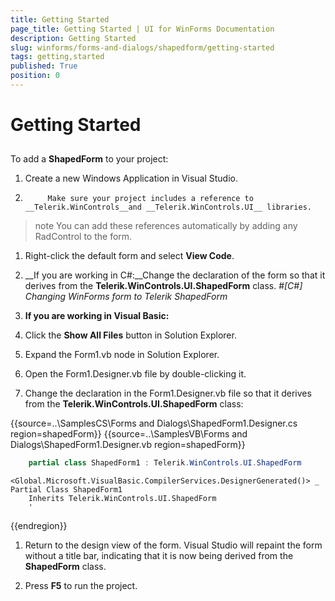 ```yaml
---
title: Getting Started
page_title: Getting Started | UI for WinForms Documentation
description: Getting Started
slug: winforms/forms-and-dialogs/shapedform/getting-started
tags: getting,started
published: True
position: 0
---
```


# Getting Started



## 

To add a __ShapedForm__ to your project: 

1. Create a new Windows Application in Visual Studio.

1. 
          	Make sure your project includes a reference to __Telerik.WinControls__and __Telerik.WinControls.UI__ libraries.
			

>note You can add these references automatically by adding any RadControl to the form.
>


1. Right-click the default form and select __View Code__.

1. __If you are working in C#:__Change the declaration of the form so that it derives from the __Telerik.WinControls.UI.ShapedForm__ class.
      			#_[C#] Changing WinForms form to Telerik ShapedForm_

	



1. __If you are working in Visual Basic:__

1. Click the __Show All Files__ button in Solution Explorer.

1. Expand the Form1.vb node in Solution Explorer. 

1. Open the Form1.Designer.vb file by double-clicking it.

1. Change the declaration in the Form1.Designer.vb file so that it derives from the __Telerik.WinControls.UI.ShapedForm__ class: 
      			

{{source=..\SamplesCS\Forms and Dialogs\ShapedForm1.Designer.cs region=shapedForm}} 
{{source=..\SamplesVB\Forms and Dialogs\ShapedForm1.Designer.vb region=shapedForm}} 

````C#
    partial class ShapedForm1 : Telerik.WinControls.UI.ShapedForm
````
````VB.NET
<Global.Microsoft.VisualBasic.CompilerServices.DesignerGenerated()> _
Partial Class ShapedForm1
    Inherits Telerik.WinControls.UI.ShapedForm
    '
````

{{endregion}} 




1. Return to the design view of the form. Visual Studio will repaint the form without a title bar, indicating that it is now being derived from the __ShapedForm__ class.

1. Press __F5__ to run the project.
